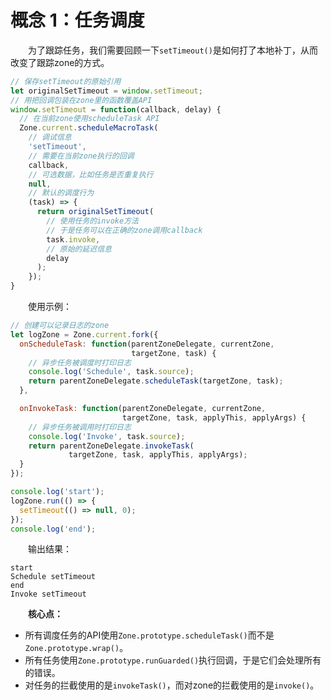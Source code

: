# 概念 1：任务调度

&emsp;&emsp;为了跟踪任务，我们需要回顾一下`setTimeout()`是如何打了本地补丁，从而改变了跟踪zone的方式。

```javascript
// 保存setTimeout的原始引用
let originalSetTimeout = window.setTimeout;
// 用把回调包装在zone里的函数覆盖API
window.setTimeout = function(callback, delay) {
  // 在当前zone使用scheduleTask API
  Zone.current.scheduleMacroTask(
    // 调试信息
    'setTimeout',
    // 需要在当前zone执行的回调
    callback,
    // 可选数据，比如任务是否重复执行
    null,
    // 默认的调度行为
    (task) => {
      return originalSetTimeout(
        // 使用任务的invoke方法
        // 于是任务可以在正确的zone调用callback
        task.invoke,
        // 原始的延迟信息
        delay
      );
    });
}
```

&emsp;&emsp;使用示例：

```javascript
// 创建可以记录日志的zone
let logZone = Zone.current.fork({
  onScheduleTask: function(parentZoneDelegate, currentZone,
                           targetZone, task) {
    // 异步任务被调度时打印日志
    console.log('Schedule', task.source);
    return parentZoneDelegate.scheduleTask(targetZone, task);
  },

  onInvokeTask: function(parentZoneDelegate, currentZone,
                         targetZone, task, applyThis, applyArgs) {
    // 异步任务被调用时打印日志
    console.log('Invoke', task.source);
    return parentZoneDelegate.invokeTask(
             targetZone, task, applyThis, applyArgs);
  }
});

console.log('start');
logZone.run(() => {
  setTimeout(() => null, 0);
});
console.log('end');
```

&emsp;&emsp;输出结果：

```log
start
Schedule setTimeout
end
Invoke setTimeout
```

&emsp;&emsp;**核心点：**

* 所有调度任务的API使用`Zone.prototype.scheduleTask()`而不是`Zone.prototype.wrap()`。
* 所有任务使用`Zone.prototype.runGuarded()`执行回调，于是它们会处理所有的错误。
* 对任务的拦截使用的是`invokeTask()`，而对zone的拦截使用的是`invoke()`。
